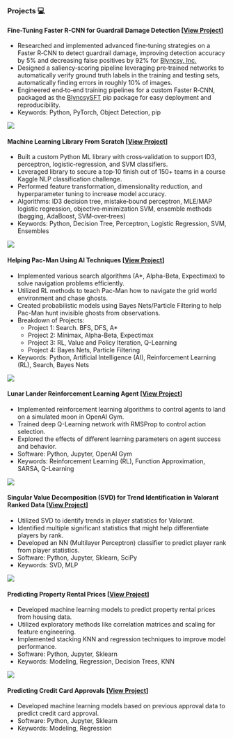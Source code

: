 ### Projects 💻

#### Fine-Tuning Faster R-CNN for Guardrail Damage Detection [[View Project](https://github.com/sonnyjones123/BlyncsySFT)]
<p>
  <ul>
    <li>Researched and implemented advanced fine‑tuning strategies on a Faster R‑CNN to detect guardrail damage, improving detection accuracy by 5% and decreasing false positives by 92% for <a href="https://www.blyncsy.com/">Blyncsy, Inc.</a> </li>
    <li>Designed a saliency‑scoring pipeline leveraging pre‑trained networks to automatically verify ground truth labels in the training and testing sets, automatically finding errors in roughly 10% of images. </li>
    <li>Engineered end‑to‑end training pipelines for a custom Faster R‑CNN, packaged as the <a href="https://pypi.org/project/BlyncsySFT/">BlyncsySFT</a> pip package for easy deployment and reproducibility. </li>
    <li>Keywords: Python, PyTorch, Object Detection, pip </li>
  </ul>
</p>

![](fasterrcnndamage.png)

#### Machine Learning Library From Scratch [[View Project](https://github.com/sonnyjones123/MachineLearningLibrary)]
<p>
  <ul>
    <li>Built a custom Python ML library with cross‑validation to support ID3, perceptron, logistic‑regression, and SVM classifiers. </li>
    <li>Leveraged library to secure a top‑10 finish out of 150+ teams in a course Kaggle NLP classification challenge. </li>
    <li>Performed feature transformation, dimensionality reduction, and hyperparameter tuning to increase model accuracy. </li>
    <li>Algorithms: ID3 decision tree, mistake‑bound perceptron, MLE/MAP logistic regression, objective‑minimization SVM, ensemble methods (bagging, AdaBoost, SVM‑over‑trees)</li>
    <li>Keywords: Python, Decision Tree, Perceptron, Logistic Regression, SVM, Ensembles </li>
  </ul>
</p>

![](SVM.png)

#### Helping Pac-Man Using AI Techniques [[View Project](https://github.com/sonnyjones123/PacmanAI)]
<p>
  <ul>
    <li>Implemented various search algorithms (A*, Alpha-Beta, Expectimax) to solve navigation problems efficiently. </li>
    <li>Utilized RL methods to teach Pac-Man how to navigate the grid world environment and chase ghosts. </li>
    <li>Created probabilistic models using Bayes Nets/Particle Filtering to help Pac-Man hunt invisible ghosts from observations. </li>
    <li>Breakdown of Projects: 
      <ul>
        <li>Project 1: Search. BFS, DFS, A* </li>
        <li>Project 2: Minimax, Alpha-Beta, Expectimax </li>
        <li>Project 3: RL, Value and Policy Iteration, Q-Learning </li>
        <li>Project 4: Bayes Nets, Particle Filtering </li>
      </ul>
    </li>
    <li>Keywords: Python, Artificial Intelligence (AI), Reinforcement Learning (RL), Search, Bayes Nets </li>
  </ul>
</p>

![](P4.png)
  
#### Lunar Lander Reinforcement Learning Agent [[View Project](https://www.coursera.org/learn/complete-reinforcement-learning-system)]
<p>
  <ul>
    <li>Implemented reinforcement learning algorithms to control agents to land on a simulated moon in OpenAI Gym. </li>
    <li>Trained deep Q-Learning network with RMSProp to control action selection. </li>
    <li>Explored the effects of different learning parameters on agent success and behavior. </li>
    <li>Software: Python, Jupyter, OpenAI Gym </li>
    <li>Keywords: Reinforcement Learning (RL), Function Approximation, SARSA, Q-Learning </li>
  </ul>
</p>

![](lunar_lander.gif)

#### Singular Value Decomposition (SVD) for Trend Identification in Valorant Ranked Data [[View Project](https://github.com/sonnyjones123/ValorantDataSVD)]
<p>
  <ul>
    <li>Utilized SVD to identify trends in player statistics for Valorant. </li>
    <li>Identified multiple significant statistics that might help differentiate players by rank. </li>
    <li>Developed an NN (Multilayer Perceptron) classifier to predict player rank from player statistics.</li>
    <li>Software: Python, Jupyter, Sklearn, SciPy </li>
    <li>Keywords: SVD, MLP </li>
  </ul>
</p>

![](assists.png)

#### Predicting Property Rental Prices [[View Project](https://github.com/sonnyjones123/HouseRentalPricing)]
<p>
  <ul>
    <li>Developed machine learning models to predict property rental prices from housing data. </li>
    <li>Utilized exploratory methods like correlation matrices and scaling for feature engineering. </li>
    <li>Implemented stacking KNN and regression techniques to improve model performance. </li>
    <li>Software: Python, Jupyter, Sklearn </li>
    <li>Keywords: Modeling, Regression, Decision Trees, KNN </li>
  </ul>
</p>

![](KNNLocation.png)

#### Predicting Credit Card Approvals [[View Project](https://app.datacamp.com/workspace/w/09444c1a-dc78-4525-a510-0a9b048331e3)] 
<p>
  <ul> 
    <li>Developed machine learning models based on previous approval data to predict credit card approval. </li> 
    <li>Software: Python, Jupyter, Sklearn </li> 
    <li>Keywords: Modeling, Regression </li> 
  </ul>
</p>

